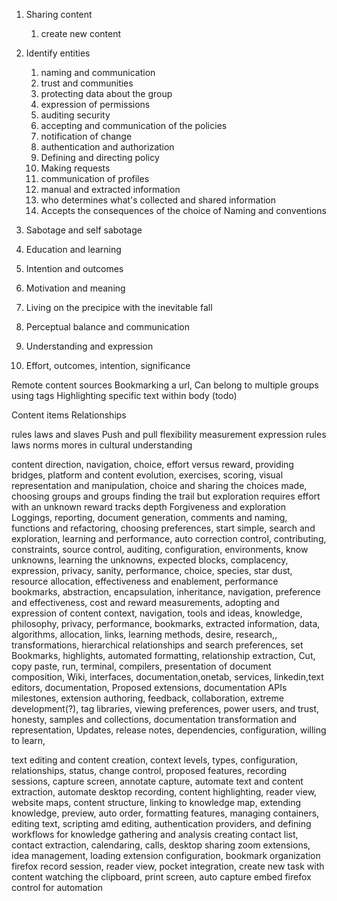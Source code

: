  
1. Sharing content
   1. create new content
2. Identify entities
   1. naming and communication
   2. trust and communities
   3. protecting data about the group
   4. expression of permissions
   5. auditing security
   6. accepting and communication of the policies
   7. notification of change
   8.  authentication and authorization 
   9.  Defining and directing policy
   10. Making requests
   11. communication of profiles
   12. manual and extracted information
   13. who determines what's collected and shared information 
   14. Accepts the consequences of the choice of Naming and conventions 

3.  Sabotage and self sabotage
4.  Education and learning
5.  Intention and outcomes 
6.  Motivation and meaning 
7.  Living on the precipice with the inevitable fall
8.  Perceptual balance and communication 
9.  Understanding and expression
10. Effort, outcomes, intention, significance 

Remote content sources
Bookmarking a url, 
Can belong to multiple groups using tags
Highlighting specific text within body (todo)

Content items
Relationships

rules laws and slaves
Push and pull
flexibility
measurement
expression
rules
laws
norms mores in cultural understanding

content direction, navigation,
choice, effort versus reward, providing bridges, platform and content evolution, exercises, scoring, visual representation and manipulation, choice and sharing the choices made, choosing groups and groups finding the trail but exploration requires effort
with an unknown reward tracks depth Forgiveness and exploration Loggings, reporting, document generation, comments and naming, functions and refactoring, choosing preferences, start simple, search and exploration, learning and performance, auto correction
control, contributing, constraints, source control, auditing, configuration, environments, know unknowns, learning the unknowns, expected blocks, complacency, expression, privacy, sanity, performance, choice, species, star dust, resource allocation, effectiveness
and enablement, performance bookmarks, abstraction, encapsulation, inheritance, navigation, preference and effectiveness, cost and reward measurements, adopting and expression of content context, navigation, tools and ideas, knowledge, philosophy, privacy,
performance, bookmarks, extracted information, data, algorithms, allocation, links, learning methods, desire, research,, transformations, hierarchical relationships and search preferences, set Bookmarks, highlights, automated formatting, relationship extraction,
Cut, copy paste, run, terminal, compilers, presentation of document composition, Wiki, interfaces, documentation,onetab, services, linkedin,text editors, documentation, Proposed extensions, documentation APIs milestones, extension authoring, feedback,
collaboration, extreme development(?), tag libraries, viewing preferences, power users, and trust, honesty, samples and collections, documentation transformation and representation, Updates, release notes, dependencies, configuration, willing to learn,


text editing and content creation, context levels, types, configuration, relationships, status, change control, proposed features, recording sessions, capture screen, annotate capture, automate text and content extraction, automate desktop recording,
content highlighting, reader view, website maps, content structure, linking to knowledge map, extending knowledge, preview, auto order, formatting features, managing containers, editing text, scripting amd editing, authentication providers, and defining
workflows for knowledge gathering and analysis creating contact list, contact extraction, calendaring, calls, desktop sharing zoom extensions, idea management, loading extension configuration, bookmark organization firefox record session, reader view,
pocket integration, create new task with content watching the clipboard, print screen, auto capture embed firefox control for automation